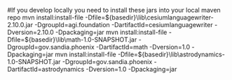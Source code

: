#If you develop locally you need to install these jars into your local maven repo
mvn install:install-file -Dfile=${basedir}\lib\cesiumlanguagewriter-2.10.0.jar -DgroupId=agi.foundation -DartifactId=cesiumlanguagewriter -Dversion=2.10.0 -Dpackaging=jar
mvn install:install-file -Dfile=${basedir}\lib\math-1.0-SNAPSHOT.jar -DgroupId=gov.sandia.phoenix -DartifactId=math -Dversion=1.0 -Dpackaging=jar
mvn install:install-file -Dfile=${basedir}\lib\astrodynamics-1.0-SNAPSHOT.jar -DgroupId=gov.sandia.phoenix -DartifactId=astrodynamics -Dversion=1.0 -Dpackaging=jar